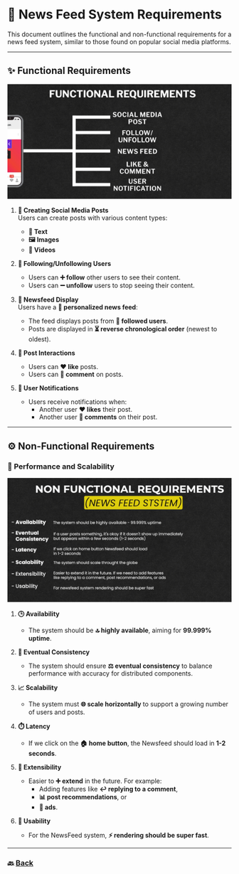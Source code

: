 # **📰 News Feed System Requirements**

This document outlines the functional and non-functional requirements for a news feed system, similar to those found on popular social media platforms.

---

## **✨ Functional Requirements**

![!\[\]](img/01.png)

1. **📝 Creating Social Media Posts**  
   Users can create posts with various content types:
    - **📄 Text**
    - **🖼️ Images**
    - **🎥 Videos**

2. **👥 Following/Unfollowing Users**
    - Users can **➕ follow** other users to see their content.
    - Users can **➖ unfollow** users to stop seeing their content.

3. **📰 Newsfeed Display**  
   Users have a **🎯 personalized news feed**:
    - The feed displays posts from **👥 followed users**.
    - Posts are displayed in **⏳ reverse chronological order** (newest to oldest).

4. **💬 Post Interactions**
    - Users can **❤️ like** posts.
    - Users can **💬 comment** on posts.

5. **🔔 User Notifications**
    - Users receive notifications when:
        - Another user **❤️ likes** their post.
        - Another user **💬 comments** on their post.

---

## **⚙️ Non-Functional Requirements**

### **🚀 Performance and Scalability**

![alt text](img/02.png)

1. **🕒 Availability**
    - The system should be **🔝 highly available**, aiming for **99.999% uptime**.

2. **🔄 Eventual Consistency**
    - The system should ensure **⚖️ eventual consistency** to balance performance with accuracy for distributed components.

3. **📈 Scalability**
    - The system must **🌐 scale horizontally** to support a growing number of users and posts.

4. **⏱️ Latency**
    - If we click on the **🏠 home button**, the Newsfeed should load in **1-2 seconds**.

5. **🔧 Extensibility**
    - Easier to **➕ extend** in the future. For example:
        - Adding features like **↩️ replying to a comment**,
        - **📊 post recommendations**, or
        - **📢 ads**.

6. **🎯 Usability**
    - For the NewsFeed system, **⚡ rendering should be super fast**.

---

### 🔙 [Back](../README.md)